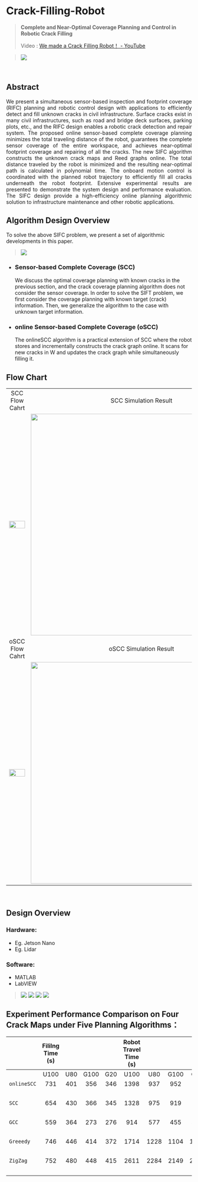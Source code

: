 # Crack-Filling-Robot

> **Complete and Near-Optimal Coverage Planning and  Control in Robotic Crack Filling**
>
> Video : [We made a Crack Filling Robot！ - YouTube](https://www.youtube.com/watch?v=VYJV3xwJ_5Y)

> ![](Docs/1.Images/WallE1.JPG)

<br/>

## Abstract
<div style="text-align: justify">
We present a simultaneous sensor-based inspection and footprint coverage (RIFC) planning and robotic control design with applications to efficiently detect and fill unknown cracks in civil infrastructure. Surface cracks exist in many civil infrastructures, such as road and bridge deck surfaces, parking plots, etc., and the RIFC design enables a robotic crack detection and repair system. The proposed online sensor-based complete coverage planning minimizes the total traveling distance of the robot, guarantees the complete sensor coverage of the entire workspace, and achieves near-optimal footprint coverage and repairing of all the cracks. The new SIFC algorithm constructs the unknown crack maps and Reed graphs online. The total distance traveled by the robot is minimized and the resulting near-optimal path is calculated in polynomial time. The onboard motion control is coordinated with the planned robot trajectory to efficiently fill all cracks underneath the robot footprint. Extensive experimental results are presented to demonstrate the system design and performance evaluation. The SIFC design provide a high-efficiency online planning algorithmic solution to infrastructure maintenance and other robotic applications.
</div>

## Algorithm Design Overview

To solve the above SIFC problem, we present a set of algorithmic developments in this paper.
> ![](Docs/2.Drawings/algorithm_overview.drawio.svg)

* ### Sensor-based Complete Coverage (SCC)
    We discuss the optimal coverage planning with known cracks in the previous section, and the crack coverage planning algorithm does not consider the sensor coverage. In order to solve the SIFT problem, we first consider the coverage planning with known target (crack) information. Then, we generalize the algorithm to the case with unknown target information.
* ### online Sensor-based Complete Coverage (oSCC)
    The onlineSCC algorithm is a practical extension of SCC where the robot stores and incrementally constructs the crack graph online. It scans for new cracks in W and updates the crack graph while simultaneously filling it.

## Flow Chart
| | |
|:----:|:----:|
| SCC Flow Cahrt| SCC Simulation Result |
| <img width="100%" src="Docs/2.Drawings/SCC_flow.svg"> | <img width="600" src="Results/SCC/GIF/myCrack8_100_1_SCC.gif"> |
| oSCC Flow Cahrt| oSCC Simulation Result |
| <img width="100%" src="Docs/2.Drawings/oSCC_flow.svg"> | <img width="600" src="Results/oSCC/GIF/myCrack8_100_1_oSCC.gif"> |

<br/>

## Design Overview

### Hardware:
* Eg. Jetson Nano
* Eg. Lidar
  
### Software:
* MATLAB
* LabVIEW

> ![](Docs/1.Images/WallE_CAD.png)
> ![](Docs/1.Images/WallE_CAD_front.png)
> ![](Docs/1.Images/WallE_CAD_top.png)
> ![](Docs/1.Images/WallE_CAD_top_open.png)


## Experiment Performance Comparison on Four Crack Maps under Five Planning Algorithms：

|             |         Fililng Time (s)         ||||          Robot Travel Time (s)          ||||           Robot Path Length (m)            ||||         Nozzle Path (m)         ||||           Sensor Coverage (%)            ||||          Filling Accuracy (%)          ||||   |
| :---------- | :--------------: | :-: | :--: | :-: | :-------------------: | :--: | :--: | :--: | :-------------------: | :---: | :---: | :---: | :-------------: | :-: | :--: | :-: | :-----------------: | :---: | :---: | :---: | :------------------: | :--: | :--: | :--: | - |
|             |       U100       | U80 | G100 | G20 |         U100          | U80  | G100 | G20  |         U100          |  U80  | G100  |  G20  |      U100       | U80 | G100 | G20 |        U100         |  U80  | G100  |  G20  |         U100         | U80  | G100 | G20  |   |
| `onlineSCC` |       731        | 401 | 356  | 346 |         1398          | 937  | 952  | 889  |          51           |  42   |  52   |  46   |       26        | 15  |  15  | 14  |         131         |  109  |  133  |  119  |         98.9         | 98.9 | 98.1 | 98.1 |   \
|             |                  |     |      |     |                       |      |      |      |         (50)          | (40)  | (45)  | (44)  |                 |     |      |     |        (129)        | (103) | (117) | (114) |                      |      |      |      |   |
| `SCC`       |       654        | 430 | 366  | 345 |         1328          | 975  | 919  | 889  |          51           |  49   |  49   |  52   |       23        | 16  |  14  | 12  |         132         |  126  |  127  |  134  |         99.1         | 99.8 | 98.4 | 98.4 |   \
|             |                  |     |      |     |                       |      |      |      |         (48)          | (43)  | (46)  | (45)  |                 |     |      |     |        (123)        | (111) | (118) | (117) |                      |      |      |      |   |
| `GCC`       |       559        | 364 | 273  | 276 |          914          | 577  | 455  | 455  |          30           |  19   |  15   |  13   |       30        | 20  |  14  | 12  |         58          |  34   |  24   |  20   |         99.1         | 99.8 | 98.4 | 98.4 |   \
|             |                  |     |      |     |                       |      |      |      |         (29)          | (17)  | (13)  | (12)  |                 |     |      |     |        (60)         | (34)  | (24)  | (20)  |                      |      |      |      |   |
| `Greeedy`   |       746        | 446 | 414  | 372 |         1714          | 1228 | 1104 | 1060 |          73           |  63   |  58   |  57   |       29        | 19  |  17  | 16  |         187         |  163  |  150  |  147  |         99.6         | 99.5 | 99.1 | 99.1 |   \
|             |                  |     |      |     |                       |      |      |      |         (65)          | (53)  | (53)  | (48)  |                 |     |      |     |        (116)        | (137) | (137) | (123) |                      |      |      |      |   |
| `ZigZag`    |       752        | 480 | 448  | 415 |         2611          | 2284 | 2149 | 2166 |          196          |  195  |  195  |  195  |       29        | 19  |  16  | 18  |         504         |  502  |  501  |  501  |         99.1         | 99.8 | 98.4 | 98.4 |   \
|             |                  |     |      |     |                       |      |      |      |         (201)         | (201) | (201) | (201) |                 |     |      |     |        (517)        | (517) | (517) | (517) |                      |      |      |      |   |


<br/>
